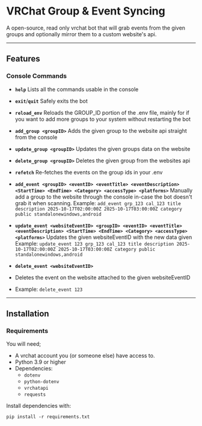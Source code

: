 # VRChat Group & Event Syncing

A open-source, read only vrchat bot that will grab events from the given groups and optionally mirror them to a custom website's api.

---

## Features

### Console Commands

- **`help`**
  Lists all the commands usable in the console

- **`exit`**/**`quit`**
  Safely exits the bot

- **`reload_env`**
  Reloads the GROUP_ID portion of the .env file, mainly for if you want to add more groups to your system without restarting the bot

- **`add_group <groupID>`**
  Adds the given group to the website api straight from the console

- **`update_group <groupID>`**
  Updates the given groups data on the website

- **`delete_group <groupID>`**
  Deletes the given group from the websites api

- **`refetch`**
  Re-fetches the events on the group ids in your .env

- **`add_event <groupID> <eventID> <eventTitle> <eventDescription> <StartTime> <EndTime> <Category> <accessType> <platforms>`**
  Manually add a group to the website through the console in-case the bot doesn't grab it when scanning.
  Example: `add_event grp_123 cal_123 title description 2025-10-17T02:00:00Z 2025-10-17T03:00:00Z category public standalonewindows,android`

- **`update_event <websiteEventID> <groupID> <eventID> <eventTitle> <eventDescription> <StartTime> <EndTime> <Category> <accessType> <platforms>`**
  Updates the given websiteEventID with the new data given
  Example: `update_event 123 grp_123 cal_123 title description 2025-10-17T02:00:00Z 2025-10-17T03:00:00Z category public standalonewindows,android`

- **`delete_event <websiteEventID>`**
- Deletes the event on the website attached to the given websiteEventID
- Example: `delete_event 123`

---

## Installation

### Requirements

You will need;
- A vrchat account you (or someone else) have access to.
- Python 3.9 or higher
- Dependencies:
  - `dotenv`
  - `python-dotenv`
  - `vrchatapi`
  - `requests`

Install dependencies with:

`pip install -r requirements.txt`
